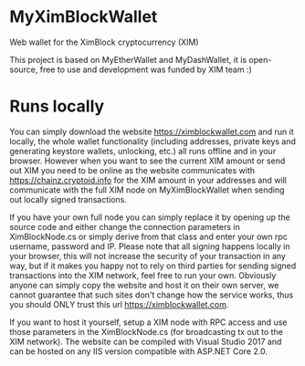 # MyXimBlockWallet
Web wallet for the XimBlock cryptocurrency (XIM) 

This project is based on MyEtherWallet and MyDashWallet, it is open-source, free to use and development was funded by XIM team :)

# Runs locally
You can simply download the website https://ximblockwallet.com and run it locally, the whole wallet functionality (including addresses, private keys and generating keystore wallets, unlocking, etc.) all runs offline and in your browser. However when you want to see the current XIM amount or send out XIM you need to be online as the website communicates with https://chainz.cryptoid.info for the XIM amount in your addresses and will communicate with the full XIM node on MyXimBlockWallet when sending out locally signed transactions.

If you have your own full node you can simply replace it by opening up the source code and either change the connection parameters in XimBlockNode.cs or simply derive from that class and enter your own rpc username, password and IP. Please note that all signing happens locally in your browser, this will not increase the security of your transaction in any way, but if it makes you happy not to rely on third parties for sending signed transactions into the XIM network, feel free to run your own. Obviously anyone can simply copy the website and host it on their own server, we cannot guarantee that such sites don't change how the service works, thus you should ONLY trust this url https://ximblockwallet.com.

If you want to host it yourself, setup a XIM node with RPC access and use those parameters in the XimBlockNode.cs (for broadcasting tx out to the XIM network).
The website can be compiled with Visual Studio 2017 and can be hosted on any IIS version compatible with ASP.NET Core 2.0.